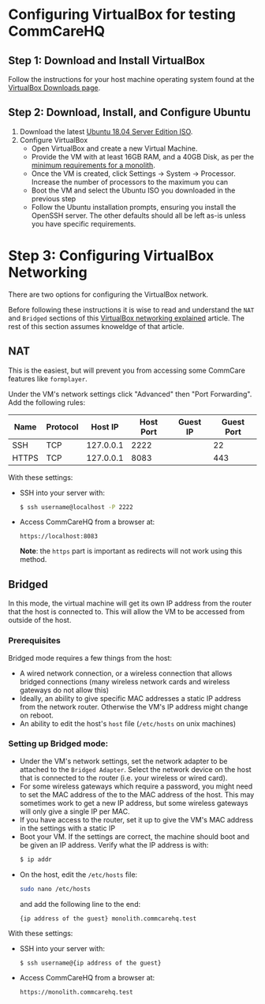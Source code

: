 # Configuring VirtualBox for testing CommCareHQ

## Step 1: Download and Install VirtualBox

Follow the instructions for your host machine operating system found at the [VirtualBox Downloads page](https://www.virtualbox.org/wiki/Downloads).


## Step 2: Download, Install, and Configure Ubuntu

1. Download the latest [Ubuntu 18.04 Server Edition ISO](https://ubuntu.com/download/server/thank-you?version=18.04.2&architecture=amd64).
1. Configure VirtualBox
    - Open VirtualBox and create a new Virtual Machine.
    - Provide the VM with at least 16GB RAM, and a 40GB Disk, as per the [minimum requirements for a monolith](../setup/new_environment.md#prerequisites).
    - Once the VM is created, click Settings -> System -> Processor. Increase the number of processors to the maximum you can
    - Boot the VM and select the Ubuntu ISO you downloaded in the previous step
    - Follow the Ubuntu installation prompts, ensuring you install the OpenSSH server. The other defaults should all be left as-is unless you have specific requirements.

# Step 3: Configuring VirtualBox Networking

There are two options for configuring the VirtualBox network.

Before following these instructions it is wise to read and understand the `NAT` and `Bridged` sections of this [VirtualBox networking explained](https://technology.amis.nl/2018/07/27/virtualbox-networking-explained/) article. The rest of this section assumes knoweldge of that article.

## NAT

This is the easiest, but will prevent you from accessing some CommCare features like `formplayer`.

Under the VM's network settings click "Advanced" then "Port Forwarding". Add the following rules:

| Name  | Protocol |   Host IP | Host Port | Guest IP | Guest Port |
|-------|----------|-----------|-----------|----------|------------|
| SSH   | TCP      | 127.0.0.1 |      2222 |          |         22 |
| HTTPS | TCP      | 127.0.0.1 |      8083 |          |        443 |

With these settings:

- SSH into your server with:

    ``` bash
    $ ssh username@localhost -P 2222
    ```
- Access CommCareHQ from a browser at:
    ```
    https://localhost:8083
    ```
    **Note**: the `https` part is important as redirects will not work using this method.


## Bridged

In this mode, the virtual machine will get its own IP address from the router that the host is connected to. This will allow the VM to be accessed from outside of the host.

### Prerequisites

Bridged mode requires a few things from the host:
- A wired network connection, or a wireless connection that allows bridged connections (many wireless network cards and wireless gateways do not allow this)
- Ideally, an ability to give specific MAC addresses a static IP address from the network router. Otherwise the VM's IP address might change on reboot.
- An ability to edit the host's `host` file (`/etc/hosts` on unix machines)

### Setting up Bridged mode:
- Under the VM's network settings, set the network adapter to be attached to the `Bridged Adapter`. Select the network device on the host that is connected to the router (i.e. your wireless or wired card).
- For some wireless gateways which require a password, you might need to set the MAC address of the to the MAC address of the host. This may sometimes work to get a new IP address, but some wireless gateways will only give a single IP per MAC.
- If you have access to the router, set it up to give the VM's MAC address in the settings with a static IP
- Boot your VM. If the settings are correct, the machine should boot and be given an IP address. Verify what the IP address is with:
  ``` bash
  $ ip addr
  ```
- On the host, edit the `/etc/hosts` file:
    ``` bash
    sudo nano /etc/hosts
    ```
    and add the following line to the end:
    ```
    {ip address of the guest} monolith.commcarehq.test
    ```


With these settings:

- SSH into your server with:

    ``` bash
    $ ssh username@{ip address of the guest}
    ```
- Access CommCareHQ from a browser at:
    ```
    https://monolith.commcarehq.test
    ```
